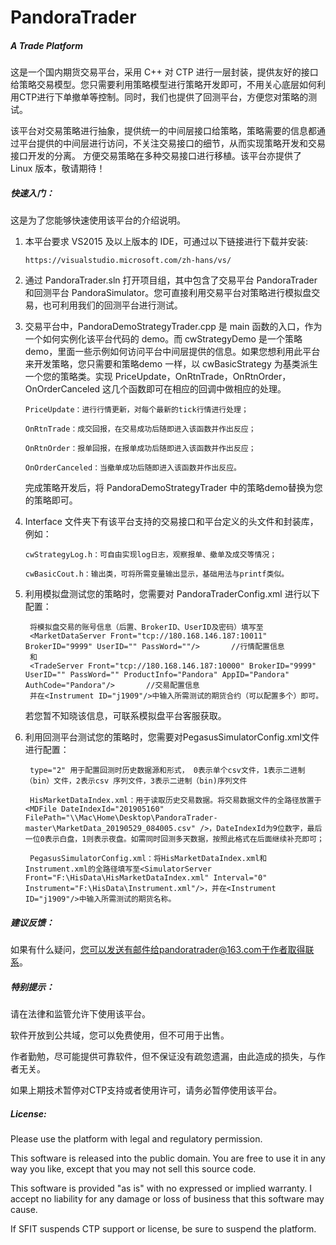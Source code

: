 # PandoraTrader
##### A Trade Platform

这是一个国内期货交易平台，采用 C++ 对 CTP 进行一层封装，提供友好的接口给策略交易模型。您只需要利用策略模型进行策略开发即可，不用关心底层如何利用CTP进行下单撤单等控制。同时，我们也提供了回测平台，方便您对策略的测试。

该平台对交易策略进行抽象，提供统一的中间层接口给策略，策略需要的信息都通过平台提供的中间层进行访问，不关注交易接口的细节，从而实现策略开发和交易接口开发的分离。
方便交易策略在多种交易接口进行移植。该平台亦提供了 Linux 版本，敬请期待！

##### 快速入门：
这是为了您能够快速使用该平台的介绍说明。

1. 本平台要求 VS2015 及以上版本的 IDE，可通过以下链接进行下载并安装:

       https://visualstudio.microsoft.com/zh-hans/vs/

2. 通过 PandoraTrader.sln 打开项目组，其中包含了交易平台 PandoraTrader 和回测平台 PandoraSimulator。您可直接利用交易平台对策略进行模拟盘交易，也可利用我们的回测平台进行测试。


3. 交易平台中，PandoraDemoStrategyTrader.cpp 是 main 函数的入口，作为一个如何实例化该平台代码的 demo。而 cwStrategyDemo 是一个策略demo，里面一些示例如何访问平台中间层提供的信息。如果您想利用此平台来开发策略，您只需要和策略demo 一样，以 cwBasicStrategy 为基类派生一个您的策略类。实现 PriceUpdate，OnRtnTrade，OnRtnOrder，OnOrderCanceled 这几个函数即可在相应的回调中做相应的处理。

       PriceUpdate：进行行情更新，对每个最新的tick行情进行处理；

       OnRtnTrade：成交回报，在交易成功后随即进入该函数并作出反应；

       OnRtnOrder：报单回报，在报单成功后随即进入该函数并作出反应；

       OnOrderCanceled：当撤单成功后随即进入该函数并作出反应。
   
	完成策略开发后，将 PandoraDemoStrategyTrader 中的策略demo替换为您的策略即可。

4. Interface 文件夹下有该平台支持的交易接口和平台定义的头文件和封装库，例如：

       cwStrategyLog.h：可自由实现log日志，观察报单、撤单及成交等情况；

       cwBasicCout.h：输出类，可将所需变量输出显示，基础用法与printf类似。

5. 利用模拟盘测试您的策略时，您需要对 PandoraTraderConfig.xml 进行以下配置：
       
        将模拟盘交易的账号信息（后置、BrokerID、UserID及密码）填写至
		<MarketDataServer Front="tcp://180.168.146.187:10011" BrokerID="9999" UserID="" PassWord=""/>		//行情配置信息
		和
		<TradeServer Front="tcp://180.168.146.187:10000" BrokerID="9999" UserID="" PassWord="" ProductInfo="Pandora" AppID="Pandora" AuthCode="Pandora"/>		//交易配置信息
		并在<Instrument ID="j1909"/>中输入所需测试的期货合约（可以配置多个）即可。


    若您暂不知晓该信息，可联系模拟盘平台客服获取。

6. 利用回测平台测试您的策略时，您需要对PegasusSimulatorConfig.xml文件进行配置：

		type="2" 用于配置回测时历史数据源和形式， 0表示单个csv文件，1表示二进制（bin）文件，2表示csv 序列文件，3表示二进制（bin)序列文件

		HisMarketDataIndex.xml：用于读取历史交易数据。将交易数据文件的全路径放置于<MDFile DateIndexId="201905160" FilePath="\\Mac\Home\Desktop\PandoraTrader-master\MarketData_20190529_084005.csv" />，DateIndexId为9位数字，最后一位0表示白盘，1则表示夜盘。如需同时回测多天数据，按照此格式在后面继续补充即可；

		PegasusSimulatorConfig.xml：将HisMarketDataIndex.xml和Instrument.xml的全路径填写至<SimulatorServer Front="F:\HisData\HisMarketDataIndex.xml" Interval="0" Instrument="F:\HisData\Instrument.xml"/>，并在<Instrument ID="j1909"/>中输入所需测试的期货名称。

##### 建议反馈：
如果有什么疑问，您可以发送有邮件给pandoratrader@163.com于作者取得联系。

##### 特别提示：
请在法律和监管允许下使用该平台。

软件开放到公共域，您可以免费使用，但不可用于出售。

作者勤勉，尽可能提供可靠软件，但不保证没有疏忽遗漏，由此造成的损失，与作者无关。

如果上期技术暂停对CTP支持或者使用许可，请务必暂停使用该平台。


##### License:
Please use the platform with legal and regulatory permission.

This software is released into the public domain.  You are free to use it in any way you like, except that you may not sell this source code.

This software is provided "as is" with no expressed or implied warranty.
I accept no liability for any damage or loss of business that this software may cause.

If SFIT suspends CTP support or license, be sure to suspend the platform.